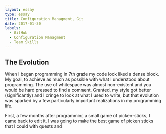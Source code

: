 ```yaml
---
layout: essay
type: essay
title: Configuration Managment, Git
date: 2017-01-30
labels:
  - GitHub
  - Configuration Managment
  - Team Skills
---
```


## The Evolution

When I began programming in 7th grade my code look liked a dense block. My goal, to achieve as much as possible with what I understood about programming. The use of whitespace was almost non-existent and you would be hard pressed to find a comment. Granted, my style got better (significantly) and I cringe to look at what I used to write, but that evolution was sparked by a few particularly important realizations in my programming life. 

First, a few months after programming a small game of picken-sticks, I came back to edit it. I was going to make the best game of picken sticks that I could with quests and 